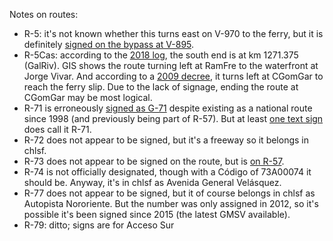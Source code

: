 Notes on routes:
* R-5: it's not known whether this turns east on V-970 to the ferry, but it is definitely [signed on the bypass at V-895](https://youtu.be/e1PGaGp692k?t=434).
* R-5Cas: according to the [2018 log](http://www.vialidad.cl/areasdevialidad/gestionvial/Documents/redvialnacional2018.pdf), the south end is at km 1271.375 (GalRiv). GIS shows the route turning left at RamFre to the waterfront at Jorge Vivar. And according to a [2009 decree](http://www.vialidad.cl/areasdevialidad/vialidadurbana/Biblitoteca%20Decretos/DSN_583_13-04-2009_X.pdf), it turns left at CGomGar to reach the ferry slip. Due to the lack of signage, ending the route at CGomGar may be most logical.
* R-71 is erroneously [signed as G-71](https://www.google.com/maps/@-33.1492543,-70.794179,3a,41.3y,260.07h,80.47t/data=!3m6!1e1!3m4!1s_QnHVbP3oqBs_vAyLWmiYg!2e0!7i13312!8i6656) despite existing as a national route since 1998 (and previously being part of R-57). But at least [one text sign](https://www.google.com/maps/@-33.1604532,-70.7936792,3a,20.9y,10.63h,89.06t/data=!3m6!1e1!3m4!1sEatV3vB3ahGe0OJ198jxkA!2e0!7i13312!8i6656) does call it R-71.
* R-72 does not appear to be signed, but it's a freeway so it belongs in chlsf.
* R-73 does not appear to be signed on the route, but is [on R-57](https://www.google.com/maps/@-33.2496832,-70.6976737,3a,15y,323.79h,100.06t/data=!3m6!1e1!3m4!1seCLsAzom1KM044dkgCiUJQ!2e0!7i13312!8i6656).
* R-74 is not officially designated, though with a Código of 73A00074 it should be. Anyway, it's in chlsf as Avenida General Velásquez.
* R-77 does not appear to be signed, but it of course belongs in chlsf as Autopista Nororiente. But the number was only assigned in 2012, so it's possible it's been signed since 2015 (the latest GMSV available).
* R-79: ditto; signs are for Acceso Sur
